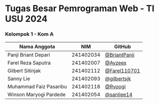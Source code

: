 # Tugas Besar Pemrograman Web - TI USU 2024

### Kelompok 1 - Kom A

| Nama Anggota           | NIM       | GitHub                                         |
| ---------------------- | --------- | ---------------------------------------------- |
| Panji Briant Depari    | 241402034 | [@BriantPanji](https://github.com/BriantPanji) |
| Farel Reza Saputra     | 241402007 | [@Ayzeex](https://github.com/Ayzeex)           |
| Gilbert Sitinjak       | 241402112 | [@Farel110701](https://github.com/Farel110701) |
| Sanny Lie              | 241402093 | [@gilbertsjk](https://github.com/gilbertsjk)   |
| Muhammad Faiz Pasaribu | 241402118 | [@Ryoogi](https://github.com/Ryoogi)           |
| Winson Maryogi Pardede | 241402054 | [@sanliee14](https://github.com/sanliee14)     |
